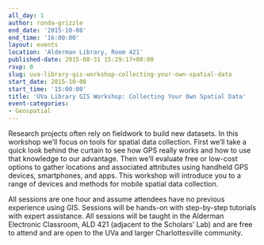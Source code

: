 ```yaml
---
all_day: 1
author: ronda-grizzle
end_date: '2015-10-08'
end_time: '16:00:00'
layout: events
location: 'Alderman Library, Room 421'
published-date: 2015-08-31 15:29:17+00:00
rsvp: 0
slug: uva-library-gis-workshop-collecting-your-own-spatial-data
start_date: 2015-10-08
start_time: '15:00:00'
title: 'UVa Library GIS Workshop: Collecting Your Own Spatial Data'
event-categories:
- Geospatial
---
```


Research projects often rely on fieldwork to build new datasets.  In this workshop we’ll focus on tools for spatial data collection. First we’ll take a quick look behind the curtain to see how GPS really works and how to use that knowledge to our advantage.  Then we’ll evaluate free or low-cost options to gather locations and associated attributes using handheld GPS devices, smartphones, and apps.  This workshop will introduce you to a range of devices and methods for mobile spatial data collection.

All sessions are one hour and assume attendees have no previous experience using GIS. Sessions will be hands-on with step-by-step tutorials with expert assistance. All sessions will be taught in the Alderman Electronic Classroom, ALD 421 (adjacent to the Scholars’ Lab) and are free to attend and are open to the UVa and larger Charlottesville community.
